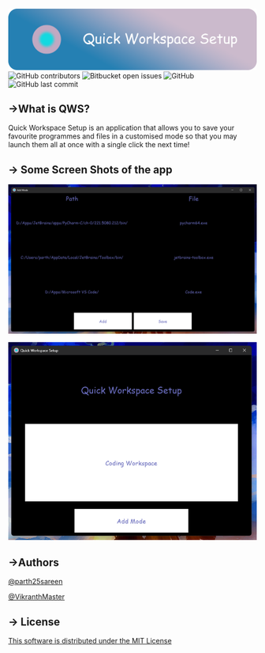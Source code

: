 ![](./Img/Banner.png)
![GitHub contributors](https://img.shields.io/github/contributors/parth25sareen/Quick-Workspace-Setup?style=for-the-badge)
![Bitbucket open issues](https://img.shields.io/bitbucket/issues/parth25sareen/Quick-Workspace-Setup?style=for-the-badge)
![GitHub](https://img.shields.io/github/license/parth25sareen/Quick-Workspace-Setup?style=for-the-badge)
![GitHub last commit](https://img.shields.io/github/last-commit/parth25sareen/Quick-Workspace-Setup?style=for-the-badge)

## ->What is QWS?

Quick Workspace Setup is an application that allows you to save your favourite programmes and files in a customised mode so that you may launch them all at once with a single click the next time!

## -> Some Screen Shots of the app

![](./Img/Add_mode.png)

>
![](./Img/Open_mode.png)

## ->Authors
[@parth25sareen](https://github.com/parth25sareen)

[@VikranthMaster](https://github.com/VikranthMaster)

## -> License
[This software is distributed under the MIT License](LICENSE)